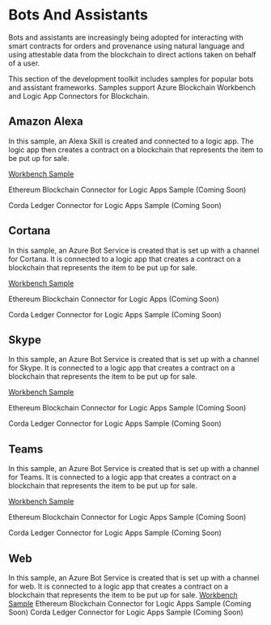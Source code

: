 
Bots And Assistants
===================
Bots and assistants are increasingly being adopted for interacting with smart contracts for orders and provenance using natural language and using attestable data from the blockchain to direct actions taken on behalf of a user.

This section of the development toolkit includes samples for popular bots and assistant frameworks.  Samples support Azure Blockchain Workbench and Logic App Connectors for Blockchain.

Amazon Alexa
-------------
In this sample, an Alexa Skill is created and connected to a logic app.  The logic app then creates a contract on a blockchain that represents the item to be put up for sale.

[Workbench Sample](https://github.com/Azure-Samples/blockchain/tree/master/blockchain-development-kit/connect/bots-and-assistants/alexa)

Ethereum Blockchain Connector for Logic Apps Sample (Coming Soon)

Corda Ledger Connector for Logic Apps Sample (Coming Soon)

Cortana
-------
In this sample, an Azure Bot Service is created that is set up with a channel for Cortana. It is connected to a logic app that creates a contract on a blockchain that represents the item to be put up for sale.

[Workbench Sample](https://github.com/Azure-Samples/blockchain/tree/master/blockchain-development-kit/connect/bots-and-assistants/cortana/blockchain_bot)

Ethereum Blockchain Connector for Logic Apps (Coming Soon)

Corda Ledger Connector for Logic Apps Sample (Coming Soon)

Skype
-----
In this sample, an Azure Bot Service is created that is set up with a channel for Skype. It is connected to a logic app that creates a contract on a blockchain that represents the item to be put up for sale.

[Workbench Sample](https://github.com/Azure-Samples/blockchain/tree/master/blockchain-development-kit/connect/bots-and-assistants/skype/blockchain_skype_bot)

Ethereum Blockchain Connector for Logic Apps Sample (Coming Soon)

Corda Ledger Connector for Logic Apps Sample (Coming Soon)

Teams
-----
In this sample, an Azure Bot Service is created that is set up with a channel for Teams. It is connected to a logic app that creates a contract on a blockchain that represents the item to be put up for sale.

[Workbench Sample](https://github.com/Azure-Samples/blockchain/tree/master/blockchain-development-kit/connect/bots-and-assistants/teams/blockchain_teams_bot)

Ethereum Blockchain Connector for Logic Apps Sample (Coming Soon)

Corda Ledger Connector for Logic Apps Sample (Coming Soon)

Web
---
In this sample, an Azure Bot Service is created that is set up with a channel for web. It is connected to a logic app that creates a contract on a blockchain that represents the item to be put up for sale.
[Workbench Sample](https://github.com/Azure-Samples/blockchain/tree/master/blockchain-development-kit/connect/bots-and-assistants/web/botservice)
Ethereum Blockchain Connector for Logic Apps Sample (Coming Soon)
Corda Ledger Connector for Logic Apps Sample (Coming Soon)
